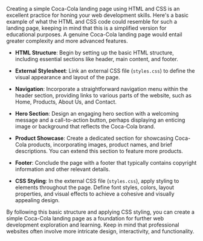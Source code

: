 Creating a simple Coca-Cola landing page using HTML and CSS is an excellent practice for honing your web development skills. Here's a basic example of what the HTML and CSS code could resemble for such a landing page, keeping in mind that this is a simplified version for educational purposes. A genuine Coca-Cola landing page would entail greater complexity and more advanced features.

- **HTML Structure**: Begin by setting up the basic HTML structure, including essential sections like header, main content, and footer.

- **External Stylesheet**: Link an external CSS file (`styles.css`) to define the visual appearance and layout of the page.

- **Navigation**: Incorporate a straightforward navigation menu within the header section, providing links to various parts of the website, such as Home, Products, About Us, and Contact.

- **Hero Section**: Design an engaging hero section with a welcoming message and a call-to-action button, perhaps displaying an enticing image or background that reflects the Coca-Cola brand.

- **Product Showcase**: Create a dedicated section for showcasing Coca-Cola products, incorporating images, product names, and brief descriptions. You can extend this section to feature more products.

- **Footer**: Conclude the page with a footer that typically contains copyright information and other relevant details.

- **CSS Styling**: In the external CSS file (`styles.css`), apply styling to elements throughout the page. Define font styles, colors, layout properties, and visual effects to achieve a cohesive and visually appealing design.

By following this basic structure and applying CSS styling, you can create a simple Coca-Cola landing page as a foundation for further web development exploration and learning. Keep in mind that professional websites often involve more intricate design, interactivity, and functionality.

